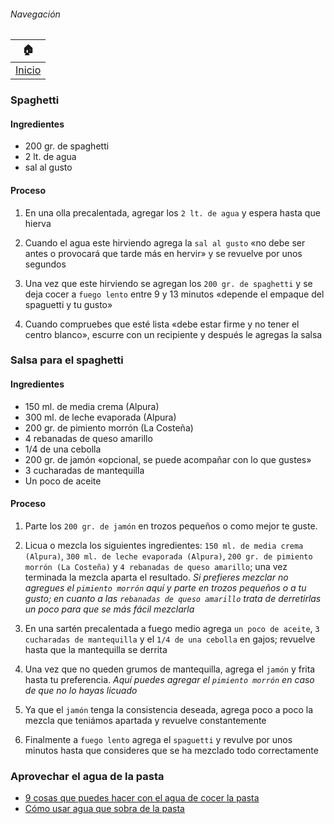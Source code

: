 ###### Navegación
| 🏠 |
| - |
| [Inicio](./README.md) |

### Spaghetti

#### Ingredientes

- 200 gr. de spaghetti
- 2 lt. de agua
- sal al gusto

#### Proceso

1. En una olla precalentada, agregar los ```2 lt. de agua``` y espera hasta que hierva

2. Cuando el agua este hirviendo agrega la ``sal al gusto`` «no debe ser antes o provocará que tarde más en hervir» y se revuelve por unos segundos

3. Una vez que este hirviendo se agregan los ```200 gr. de spaghetti``` y se deja cocer a ```fuego lento``` entre 9 y 13 minutos «depende el empaque del spaguetti y tu gusto»

4. Cuando compruebes que esté lista «debe estar firme y no tener el centro blanco», escurre con un recipiente y después le agregas la salsa

### Salsa para el spaghetti

#### Ingredientes

- 150 ml. de media crema (Alpura)
- 300 ml. de leche evaporada (Alpura)
- 200 gr. de pimiento morrón (La Costeña)
- 4 rebanadas de queso amarillo
- 1/4 de una cebolla
- 200 gr. de jamón «opcional, se puede acompañar con lo que gustes»
- 3 cucharadas de mantequilla
- Un poco de aceite

#### Proceso

1. Parte los ```200 gr. de jamón``` en trozos pequeños o como mejor te guste.

2. Licua o mezcla los siguientes ingredientes: ```150 ml. de media crema (Alpura)```, ```300 ml. de leche evaporada (Alpura)```, ```200 gr. de pimiento morrón (La Costeña)``` y ```4 rebanadas de queso amarillo```; una vez terminada la mezcla aparta el resultado. *Si prefieres mezclar no agregues el ```pimiento morrón``` aquí y parte en trozos pequeños o a tu gusto; en cuanto a las ```rebanadas de queso amarillo``` trata de derretirlas un poco para que se más fácil mezclarla*

3. En una sartén precalentada a fuego medio agrega ```un poco de aceite```, ```3 cucharadas de mantequilla``` y el ```1/4 de una cebolla``` en gajos; revuelve hasta que la mantequilla se derrita

4. Una vez que no queden grumos de mantequilla, agrega el ```jamón``` y frita hasta tu preferencia. *Aquí puedes agregar el ```pimiento morrón``` en caso de que no lo hayas licuado*

5. Ya que el ```jamón``` tenga la consistencia deseada, agrega poco a poco la mezcla que teniámos apartada y revuelve constantemente

6. Finalmente a ```fuego lento``` agrega el ```spaguetti``` y revulve por unos minutos hasta que consideres que se ha mezclado todo correctamente

### Aprovechar el agua de la pasta

- [9 cosas que puedes hacer con el agua de cocer la pasta](https://www.cuerpomente.com/ecologia/reutilizar-agua-cocer-pasta_7855)
- [Cómo usar agua que sobra de la pasta](https://es.wikihow.com/usar-agua-que-sobra-de-la-pasta)